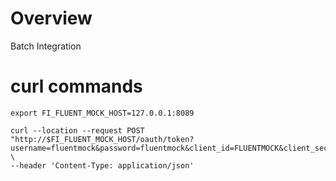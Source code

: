 # Overview
Batch Integration

# curl commands
```
export FI_FLUENT_MOCK_HOST=127.0.0.1:8089

curl --location --request POST "http://$FI_FLUENT_MOCK_HOST/oauth/token?username=fluentmock&password=fluentmock&client_id=FLUENTMOCK&client_secret=fluentmock&grant_type=password&scope=api" \
--header 'Content-Type: application/json'

```
